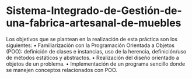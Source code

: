 # Sistema-Integrado-de-Gestión-de-una-fabrica-artesanal-de-muebles

Los objetivos que se plantean en la realización de esta práctica son los siguientes:
• Familiarización con la Programación Orientada a Objetos (POO): definición de clases e instancias, uso
de la herencia, definición/uso de métodos estáticos y abstractos.
• Realización del diseño orientado a objetos de un problema.
• Implementación de un programa sencillo donde se manejen conceptos relacionados con POO.
